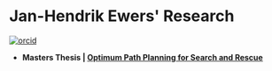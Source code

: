 # Jan-Hendrik Ewers' Research

[![orcid][orcid-badge]]( https://orcid.org/0000-0002-8498-1410)

- **Masters Thesis | [Optimum Path Planning for Search and Rescue](https://github.com/iwishiwasaneagle/OPP_4_SAR)**


[orcid-badge]: https://img.shields.io/badge/-ORCID-brightgreen?style=flat&logo=data:img/png;base64,iVBORw0KGgoAAAANSUhEUgAAABAAAAAQBAMAAADt3eJSAAAALVBMVEUAAACmzjmmzjmmzjmmzjmmzjn////0+ebj8MHe7bXT55y82mus0UWmzjmSwCmNJ4LqAAAABnRSTlMAIGC/z+8mlFLTAAAAaElEQVR42k2OsQmAMBRET3CAFG5gbWMv6CBpRT44knM4hU3ESl6bLs5gEUW7x3GPO0k1tJJUAQxS4S3B4VRiCejVcCU2gjosjtO2CyymdSHDOT/A/Eu63NnVZCuoBIBehQc43Df63rgBoFJNFnlCBV4AAAAASUVORK5CYII=
